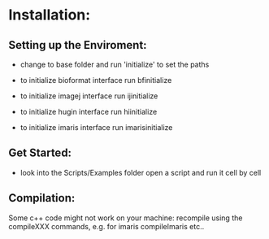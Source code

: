 Installation:
=============

Setting up the Enviroment:
--------------------------

   - change to base folder and run 'initialize' to set the paths 



   - to initialize bioformat interface run bfinitialize
   - to initialize imagej interface run ijinitialize
   - to initialize hugin interface run hiinitialize
   - to initialize imaris interface run imarisinitialize


Get Started:
------------
   - look into the Scripts/Examples folder open a script and run it cell by cell


Compilation:
------------

   Some c++ code might not work on your machine: recompile using the compileXXX commands,
   e.g. for imaris compileImaris etc..

   

